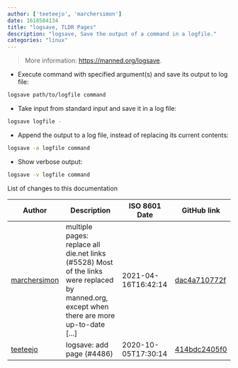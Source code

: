 ```yaml
---
author: ['teeteejo', 'marchersimon']
date: 1618584134
title: "logsave, TLDR Pages"
description: "logsave, Save the output of a command in a logfile."
categories: "linux"
---
```

> More information: <https://manned.org/logsave>.

- Execute command with specified argument(s) and save its output to log file:

```bash
logsave path/to/logfile command
```

- Take input from standard input and save it in a log file:

```bash
logsave logfile -
```

- Append the output to a log file, instead of replacing its current contents:

```bash
logsave -a logfile command
```

- Show verbose output:

```bash
logsave -v logfile command
```
List of changes to this documentation


Author | Description | ISO 8601 Date | GitHub link
------|-----|-----|-----
[marchersimon](mailto:50295997+marchersimon@users.noreply.github.com) | multiple pages: replace all die.net links (#5528) Most of the links were replaced by manned.org, except when there are more up-to-date [...] | 2021-04-16T16:42:14 | [dac4a710772f](https://github.com/tldr-pages/tldr/commit/dac4a710772f9adef5b9883172fb30ed2416c0eb)
[teeteejo](mailto:72230915+teeteejo@users.noreply.github.com) | logsave: add page (#4486) | 2020-10-05T17:30:14 | [414bdc2405f0](https://github.com/tldr-pages/tldr/commit/414bdc2405f02fb6c3657013911789feff19398f)

